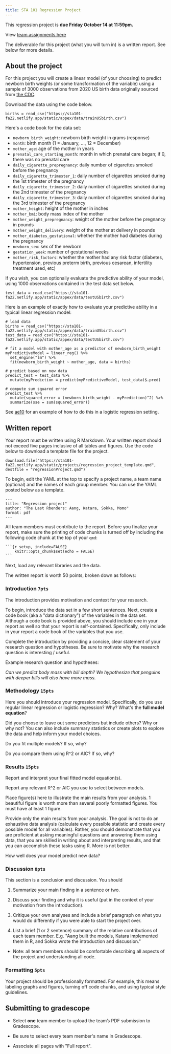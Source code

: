 ```yaml
---
title: STA 101 Regression Project
---
```


This regression project is **due Friday October 14 at 11:59pm.**

View [team assignments here](https://duke.box.com/s/gigjvdrogsh8nur2tag78n6gmb4ey0hk)

The deliverable for this project (what you will turn in) is a written report. See below for more details.

## About the project

For this project you will create a linear model (of your choosing) to predict newborn birth weights (or some transformation of the variable) using a sample of 3000 observations from 2020 US birth data originally sourced from [the CDC](https://www.cdc.gov/nchs/data_access/vitalstatsonline.htm).

Download the data using the code below.

```
births = read_csv("https://sta101-fa22.netlify.app/static/appex/data/trainUSbirth.csv")
```

Here's a code book for the data set:


- `newborn_birth_weight`: newborn birth weight in grams (response)
- `month`: birth month (1 = January, …, 12 = December)
- `mother_age`: age of the mother in years
- `prenatal_care_starting_month`: month in which prenatal care began; if 0, there was no prenatal care
- `daily_cigarette_prepregnancy`: daily number of cigarettes smoked before the pregnancy
- `daily_cigarette_trimester_1`: daily number of cigarettes smoked during the 1st trimester of the pregnancy
- `daily_cigarette_trimester_2`: daily number of cigarettes smoked during the 2nd trimester of the pregnancy
- `daily_cigarette_trimester_3`: daily number of cigarettes smoked during the 3rd trimester of the pregnancy
- `mother_height`: height of the mother in inches
- `mother_bmi`: body mass index of the mother
- `mother_weight_prepregnancy`: weight of the mother before the pregnancy in pounds
- `mother_weight_delivery`: weight of the mother at delivery in pounds
- `mother_diabetes_gestational`: whether the mother had diabetes during the pregnancy
- `newborn_sex`: sex of the newborn
- `gestation_week`: number of gestational weeks
- `mother_risk_factors`: whether the mother had any risk factor (diabetes, hypertension, previous preterm birth, previous cesarean, infertility treatment used, etc)

If you wish, you can optionally evaluate the predictive ability of your model, using 1000 observations contained in the test data set below.

```
test_data = read_csv("https://sta101-fa22.netlify.app/static/appex/data/testUSbirth.csv")
```

Here is an example of exactly how to evaluate your predictive ability in a typical linear regression model:

```
# load data
births = read_csv("https://sta101-fa22.netlify.app/static/appex/data/trainUSbirth.csv")
test_data = read_csv("https://sta101-fa22.netlify.app/static/appex/data/testUSbirth.csv")

# fit a model with mother_age as a predictor of newborn_birth_weight
myPredictiveModel = linear_reg() %>%
  set_engine("lm") %>%
  fit(newborn_birth_weight ~ mother_age, data = births)

# predict based on new data
predict_test = test_data %>%
  mutate(myPrediction = predict(myPredictiveModel, test_data)$.pred) 

# compute sum squared error
predict_test %>%
  mutate(squared_error = (newborn_birth_weight - myPrediction)^2) %>%
  summarize(sse = sum(squared_error))

```

See [ae10]() for an example of how to do this in a logistic regression setting.

## Written report

Your report must be written using R Markdown. Your written report should not exceed five pages inclusive of all tables and figures. Use the code below to download a template file for the project.

```
download.file("https://sta101-fa22.netlify.app/static/projects/regression_project_template.qmd",
destfile = "regressionProject.qmd")
```

To begin, edit the YAML at the top to specify a project name, a team name (optional) and the names of each group member. You can use the YAML posted below as a template.

```
---
title: "Regression project"
author: "The Last Rbenders: Aang, Katara, Sokka, Momo"
format: pdf
---
```

All team members must contribute to the report. Before you finalize your report, make sure the printing of code chunks is turned off by including the following code chunk at the top of your `qmd`:

    ```{r setup, include=FALSE}
        knitr::opts_chunk$set(echo = FALSE)
    ```


Next, load any relevant libraries and the data.

The written report is worth 50 points, broken down as follows:

### Introduction `7pts`

The introduction provides motivation and context for your research.

To begin, introduce the data set in a few short sentences. Next, create a code book (aka a "data dictionary") of the variables in the data set. Although a code book is provided above, you should include one in your report as well so that your report is self-contained. Specifically, only include in your report a code book of the variables that you use.

Complete the introduction by providing a concise, clear statement of your research question and hypotheses. Be sure to motivate why the research question is interesting / useful.

Example research question and hypotheses:

*Can we predict body mass with bill depth? We hypothesize that penguins with deeper bills will also have more mass.*

### Methodology `15pts`

Here you should introduce your regression model. Specifically, do you use regular linear regression or logistic regression? Why? What's the **full model equation**?

Did you choose to leave out some predictors but include others? Why or why not? You can also include summary statistics or create plots to explore the data and help inform your model choices.

Do you fit multiple models? If so, why?

Do you compare them using R^2 or AIC? If so, why?


### Results `15pts`

Report and interpret your final fitted model equation(s).

Report any relevant R^2 or AIC you use to select between models.

Place figure(s) here to illustrate the main results from your analysis. 1 beautiful figure is worth more than several poorly formatted figures. You must have at least 1 figure.

Provide only the main results from your analysis. The goal is not to do an exhaustive data analysis (calculate every possible statistic and create every possible model for all variables). Rather, you should demonstrate that you are proficient at asking meaningful questions and answering them using data, that you are skilled in writing about and interpreting results, and that you can accomplish these tasks using R. More is not better.

How well does your model predict new data?

### Discussion `8pts`

This section is a conclusion and discussion. You should 

1. Summarize your main finding in a sentence or two.

2. Discuss your finding and why it is useful (put in the context of your motivation from the introduction).

3. Critique your own analyses and include a brief paragraph on what you would do differently if you were able to start the project over.

4. List a brief (1 or 2 sentence) summary of the relative contributions of each team member. E.g. "Aang built the models, Katara implemented them in R, and Sokka wrote the introduction and discussion." 

- Note: all team members should be comfortable describing all aspects of the project and understanding all code.

### Formatting `5pts`

Your project should be professionally formatted. For example, this means labeling graphs and figures, turning off code chunks, and using typical style guidelines.

## Submitting to gradescope

- Select **one** team member to upload the team’s PDF submission to Gradescope.

- Be sure to select every team member's name in  Gradescope.

- Associate all pages with "Full report".
